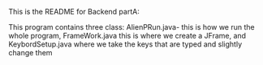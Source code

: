 This is the README for Backend partA:

This program contains three class: AlienPRun.java- this is how we run the whole program, FrameWork.java this is where we create a JFrame,
and KeybordSetup.java where we take the keys that are typed and slightly change them 
